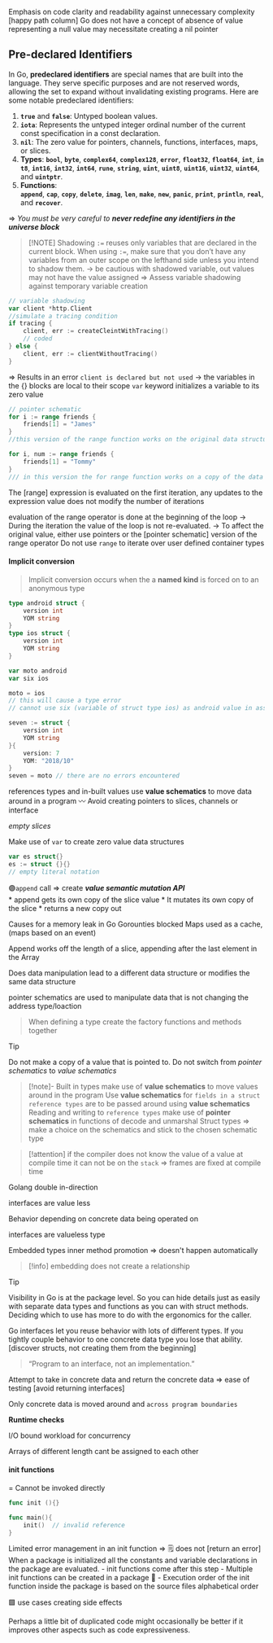  Emphasis on code clarity and readability against unnecessary complexity
 [happy path column]
Go does not have a concept of absence of value
representing a null value may necessitate creating a nil pointer

## Pre-declared Identifiers 

In Go, **predeclared identifiers** are special names that are built into the language. They serve specific purposes and are not reserved words, allowing the set to expand without invalidating existing programs. Here are some notable predeclared identifiers:

1. **`true`** and **`false`**: Untyped boolean values.
2. **`iota`**: Represents the untyped integer ordinal number of the current const specification in a const declaration.
3. **`nil`**: The zero value for pointers, channels, functions, interfaces, maps, or slices.
4. **Types**: **`bool`**, **`byte`**, **`complex64`**, **`complex128`**, **`error`**, **`float32`**, **`float64`**, **`int`**, **`int8`**, **`int16`**, **`int32`**, **`int64`**, **`rune`**, **`string`**, **`uint`**, **`uint8`**, **`uint16`**, **`uint32`**, **`uint64`**, and **`uintptr`**.
5. **Functions**: <span class="purple"> **`append`**</span>, **`cap`**, **`copy`**, **`delete`**, **`imag`**, **`len`**, **`make`**, **`new`**, **`panic`**, **`print`**, **`println`**, **`real`**, and **`recover`**.

⇒ _You must be very careful to **never redefine any identifiers in the universe block**_


> [!NOTE] Shadowing
>  `:=` reuses only variables that are declared in the current block. When using `:=`, make sure that you don’t have any variables from an outer scope on the lefthand side unless you intend to shadow them.
> 	 -> be cautious with shadowed variable, out values may not have the value assigned
> 	 => Assess variable shadowing against temporary variable creation


```go 
// variable shadowing
var client *http.Client
//simulate a tracing condition
if tracing {
	client, err := createCleintWithTracing()
	// coded
} else {
	client, err := clientWithoutTracing()
}

```
 => Results in an error `client is declared but not used`
	  -> the variables in the {} blocks are local to their scope
`var` keyword initializes a variable to its zero value

```go
// pointer schematic
for i := range friends {
	friends[1] = "James"
}
//this version of the range function works on the original data structure

for i, num := range friends {
	friends[1] = "Tommy"
}
/// in this version the for range function works on a copy of the data
```

The [range] expression is evaluated on the first iteration, any updates to the expression value does not modify the number of iterations

evaluation of the range operator is done at the beginning of the loop
	-> During the iteration the value of the loop is not re-evaluated.
	-> To affect the original value, either use pointers or the [pointer schematic] version of the range operator
Do not use `range` to iterate over user defined container types

#### Implicit conversion 

> Implicit conversion occurs when the a __named kind__ is forced on to an anonymous type

```go 
type android struct {
	version int
	YOM string
}
type ios struct {
	version int
	YOM string
}

var moto android
var six ios

moto = ios 
// this will cause a type error
// cannot use six (variable of struct type ios) as android value in assignment

seven := struct {
	version int
	YOM string
}{
	version: 7
	YOM: "2018/10" 
}
seven = moto // there are no errors encountered
```


references types and in-built values use __value schematics__ to move data around in a program
:wavy_dash: Avoid creating pointers to slices, channels or interface

_empty slices_

Make use of `var` to create zero value data structures

```go
var es struct{} 
es := struct {}{}
// empty literal notation
```

🟣`append` call => create *__value semantic mutation API__*  
	* append gets its own copy of the slice value
	* It mutates its own copy of the slice
	* returns a new copy out 

Causes for a memory leak in Go
	Gorounties blocked 
		Maps used as a cache, (maps based on an event)

Append works off the length of a slice, appending after the last element in the Array


Does data manipulation lead to a different data structure or modifies the same data structure

pointer schematics are used to manipulate data that is not changing the address type/loaction

> When defining a type create the factory functions and methods together

> [!tip]
> Do not make a copy of a value that is pointed to.
> Do not switch from _pointer schematics_ to _value schematics_ 



> [!note]-  Built in types 
> make use of __value schematics__ to move values around in the program
> Use __value schematics__ for `fields in a struct` 
> `reference types` are to be passed around using __value schematics__
> Reading and writing to `reference types` make use of __pointer schematics__ in functions of decode and unmarshal 
> Struct types => make a choice on the schematics and stick to the chosen schematic type


> [!attention]
>  if the compiler does not know the value of a value at compile time it can not be on the `stack` => frames are fixed at compile time

Golang double in-direction

interfaces are value less 

Behavior depending on concrete data being operated on

interfaces are valueless type  

Embedded types inner method promotion => doesn't happen automatically 

>[!info]
>embedding does not create a relationship

>[!tip]
>Visibility in Go is at the package level. So you can hide details just as easily with separate data types and functions as you can with struct methods. Deciding which to use has more to do with the ergonomics for the caller.
>
Go interfaces let you reuse behavior with lots of different types. If you tightly couple behavior to one concrete data type you lose that ability.[discover structs, not creating them from the beginning]
>	“Program to an interface, not an implementation.”


Attempt to take in concrete data and return the concrete data => ease of testing [avoid returning interfaces]

Only concrete data is moved around and `across program boundaries`

__Runtime checks__




I/O bound workload for concurrency

Arrays of different length cant be assigned to each other

#### init functions
= Cannot be invoked directly
```go
func init (){}

func main(){
	init()  // invalid reference
}
```
Limited error management in an init function => 🗒️ does not [return an error]
When a package is initialized all the constants  and variable declarations in the package are evaluated. 
	- init functions come after this step
	- Multiple init functions can be created in a package
		🔷 - Execution order of the init function inside the package is based on the source files alphabetical order

🟩 use cases
	creating side effects





Perhaps a little bit of duplicated code might occasionally be better if it improves other aspects such as code expressiveness.